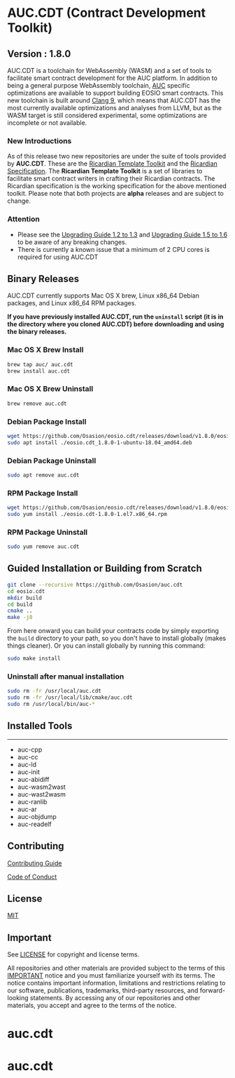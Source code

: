 # AUC.CDT (Contract Development Toolkit)
## Version : 1.8.0

AUC.CDT is a toolchain for WebAssembly (WASM) and a set of tools to facilitate smart contract development for the AUC platform. In addition to being a general purpose WebAssembly toolchain, [AUC](https://github.com/Osasion/auc) specific optimizations are available to support building EOSIO smart contracts.  This new toolchain is built around [Clang 9](https://github.com/Osasion/auc.llvm), which means that AUC.CDT has the most currently available optimizations and analyses from LLVM, but as the WASM target is still considered experimental, some optimizations are incomplete or not available.

### New Introductions
As of this release two new repositories are under the suite of tools provided by **AUC.CDT**.  These are the [Ricardian Template Toolkit](https://github.com/Osasion/ricardian-template-toolkit) and the [Ricardian Specification](https://github.com/Osasion/ricardian-spec).  The **Ricardian Template Toolkit** is a set of libraries to facilitate smart contract writers in crafting their Ricardian contracts.  The Ricardian specification is the working specification for the above mentioned toolkit.  Please note that both projects are **alpha** releases and are subject to change.

### Attention
- Please see the [Upgrading Guide 1.2 to 1.3](https://eosio.github.io/eosio.cdt/latest/upgrading/1.2-to-1.3) and [Upgrading Guide 1.5 to 1.6](https://eosio.github.io/eosio.cdt/latest/upgrading/1.5-to-1.6) to be aware of any breaking changes.
- There is currently a known issue that a minimum of 2 CPU cores is required for using AUC.CDT

## Binary Releases
AUC.CDT currently supports Mac OS X brew, Linux x86_64 Debian packages, and Linux x86_64 RPM packages.

**If you have previously installed AUC.CDT, run the `uninstall` script (it is in the directory where you cloned AUC.CDT) before downloading and using the binary releases.**

### Mac OS X Brew Install
```sh
brew tap auc/ auc.cdt
brew install auc.cdt
```

### Mac OS X Brew Uninstall
```sh
brew remove auc.cdt
```

### Debian Package Install
```sh
wget https://github.com/Osasion/eosio.cdt/releases/download/v1.8.0/eosio.cdt_1.8.0-1-ubuntu-18.04_amd64.deb
sudo apt install ./eosio.cdt_1.8.0-1-ubuntu-18.04_amd64.deb
```

### Debian Package Uninstall
```sh
sudo apt remove auc.cdt
```

### RPM Package Install
```sh
wget https://github.com/Osasion/eosio.cdt/releases/download/v1.8.0/eosio.cdt-1.8.0-1.el7.x86_64.rpm
sudo yum install ./eosio.cdt-1.8.0-1.el7.x86_64.rpm
```

### RPM Package Uninstall
```sh
sudo yum remove auc.cdt
```

## Guided Installation or Building from Scratch
```sh
git clone --recursive https://github.com/Osasion/auc.cdt
cd eosio.cdt
mkdir build
cd build
cmake ..
make -j8
```

From here onward you can build your contracts code by simply exporting the `build` directory to your path, so you don't have to install globally (makes things cleaner).
Or you can install globally by running this command:

```sh
sudo make install
```

### Uninstall after manual installation

```sh
sudo rm -fr /usr/local/auc.cdt
sudo rm -fr /usr/local/lib/cmake/auc.cdt
sudo rm /usr/local/bin/auc-*
```

## Installed Tools
---
* auc-cpp
* auc-cc
* auc-ld
* auc-init
* auc-abidiff
* auc-wasm2wast
* auc-wast2wasm
* auc-ranlib
* auc-ar
* auc-objdump
* auc-readelf

## Contributing

[Contributing Guide](./CONTRIBUTING.md)

[Code of Conduct](./CONTRIBUTING.md#conduct)

## License

[MIT](./LICENSE)

## Important

See [LICENSE](./LICENSE) for copyright and license terms.

All repositories and other materials are provided subject to the terms of this [IMPORTANT](./IMPORTANT.md) notice and you must familiarize yourself with its terms.  The notice contains important information, limitations and restrictions relating to our software, publications, trademarks, third-party resources, and forward-looking statements.  By accessing any of our repositories and other materials, you accept and agree to the terms of the notice.
# auc.cdt
# auc.cdt
